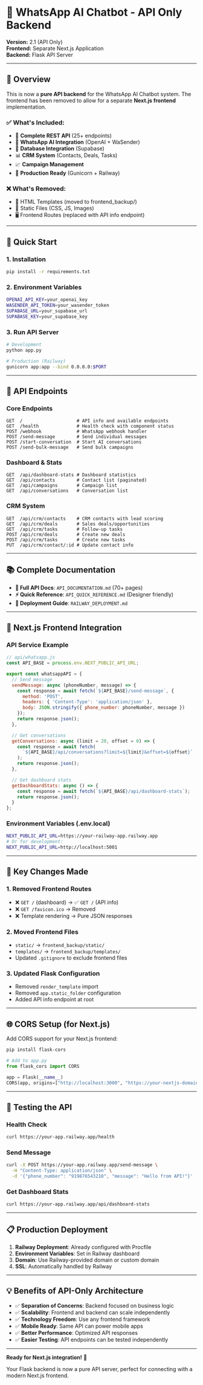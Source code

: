 # 🚀 WhatsApp AI Chatbot - API Only Backend

**Version:** 2.1 (API Only)  
**Frontend:** Separate Next.js Application  
**Backend:** Flask API Server

---

## 🎯 Overview

This is now a **pure API backend** for the WhatsApp AI Chatbot system. The frontend has been removed to allow for a separate **Next.js frontend** implementation.

### ✅ What's Included:
- 🔌 **Complete REST API** (25+ endpoints)
- 🤖 **WhatsApp AI Integration** (OpenAI + WaSender)
- 💾 **Database Integration** (Supabase)
- 📊 **CRM System** (Contacts, Deals, Tasks)
- 📈 **Campaign Management**
- 🚀 **Production Ready** (Gunicorn + Railway)

### ❌ What's Removed:
- 🎨 HTML Templates (moved to frontend_backup/)
- 📁 Static Files (CSS, JS, Images)
- 🖥️ Frontend Routes (replaced with API info endpoint)

---

## 🚀 Quick Start

### 1. Installation
```bash
pip install -r requirements.txt
```

### 2. Environment Variables
```bash
OPENAI_API_KEY=your_openai_key
WASENDER_API_TOKEN=your_wasender_token
SUPABASE_URL=your_supabase_url
SUPABASE_KEY=your_supabase_key
```

### 3. Run API Server
```bash
# Development
python app.py

# Production (Railway)
gunicorn app:app --bind 0.0.0.0:$PORT
```

---

## 🔗 API Endpoints

### Core Endpoints
```
GET  /                    # API info and available endpoints
GET  /health              # Health check with component status
POST /webhook             # WhatsApp webhook handler
POST /send-message        # Send individual messages
POST /start-conversation  # Start AI conversations
POST /send-bulk-message   # Send bulk campaigns
```

### Dashboard & Stats
```
GET  /api/dashboard-stats # Dashboard statistics
GET  /api/contacts        # Contact list (paginated)
GET  /api/campaigns       # Campaign list
GET  /api/conversations   # Conversation list
```

### CRM System
```
GET  /api/crm/contacts    # CRM contacts with lead scoring
GET  /api/crm/deals       # Sales deals/opportunities
GET  /api/crm/tasks       # Follow-up tasks
POST /api/crm/deals       # Create new deals
POST /api/crm/tasks       # Create new tasks
PUT  /api/crm/contact/:id # Update contact info
```

---

## 📚 Complete Documentation

- **📖 Full API Docs**: `API_DOCUMENTATION.md` (70+ pages)
- **⚡ Quick Reference**: `API_QUICK_REFERENCE.md` (Designer friendly)
- **🚀 Deployment Guide**: `RAILWAY_DEPLOYMENT.md`

---

## 🎨 Next.js Frontend Integration

### API Service Example
```javascript
// api/whatsapp.js
const API_BASE = process.env.NEXT_PUBLIC_API_URL;

export const whatsappAPI = {
  // Send message
  sendMessage: async (phoneNumber, message) => {
    const response = await fetch(`${API_BASE}/send-message`, {
      method: 'POST',
      headers: { 'Content-Type': 'application/json' },
      body: JSON.stringify({ phone_number: phoneNumber, message })
    });
    return response.json();
  },

  // Get conversations
  getConversations: async (limit = 20, offset = 0) => {
    const response = await fetch(
      `${API_BASE}/api/conversations?limit=${limit}&offset=${offset}`
    );
    return response.json();
  },

  // Get dashboard stats
  getDashboardStats: async () => {
    const response = await fetch(`${API_BASE}/api/dashboard-stats`);
    return response.json();
  }
};
```

### Environment Variables (.env.local)
```bash
NEXT_PUBLIC_API_URL=https://your-railway-app.railway.app
# Or for development:
NEXT_PUBLIC_API_URL=http://localhost:5001
```

---

## 🔧 Key Changes Made

### 1. Removed Frontend Routes
- ❌ `GET /` (dashboard) → ✅ `GET /` (API info)
- ❌ `GET /favicon.ico` → Removed
- ❌ Template rendering → Pure JSON responses

### 2. Moved Frontend Files
- `static/` → `frontend_backup/static/`
- `templates/` → `frontend_backup/templates/`
- Updated `.gitignore` to exclude frontend files

### 3. Updated Flask Configuration
- Removed `render_template` import
- Removed `app.static_folder` configuration
- Added API info endpoint at root

---

## 🌐 CORS Setup (for Next.js)

Add CORS support for your Next.js frontend:

```bash
pip install flask-cors
```

```python
# Add to app.py
from flask_cors import CORS

app = Flask(__name__)
CORS(app, origins=["http://localhost:3000", "https://your-nextjs-domain.com"])
```

---

## 🧪 Testing the API

### Health Check
```bash
curl https://your-app.railway.app/health
```

### Send Message
```bash
curl -X POST https://your-app.railway.app/send-message \
  -H "Content-Type: application/json" \
  -d '{"phone_number": "919876543210", "message": "Hello from API!"}'
```

### Get Dashboard Stats
```bash
curl https://your-app.railway.app/api/dashboard-stats
```

---

## 📋 Production Deployment

1. **Railway Deployment**: Already configured with Procfile
2. **Environment Variables**: Set in Railway dashboard
3. **Domain**: Use Railway-provided domain or custom domain
4. **SSL**: Automatically handled by Railway

---

## 💡 Benefits of API-Only Architecture

- ✅ **Separation of Concerns**: Backend focused on business logic
- ✅ **Scalability**: Frontend and backend can scale independently  
- ✅ **Technology Freedom**: Use any frontend framework
- ✅ **Mobile Ready**: Same API can power mobile apps
- ✅ **Better Performance**: Optimized API responses
- ✅ **Easier Testing**: API endpoints can be tested independently

---

**Ready for Next.js integration!** 🎉

Your Flask backend is now a pure API server, perfect for connecting with a modern Next.js frontend. 